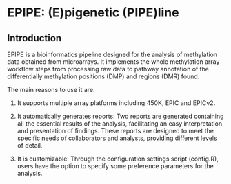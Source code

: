 # EPIPE: (E)pigenetic (PIPE)line 

## Introduction 

EPIPE is a bioinformatics pipeline designed for the analysis of methylation data obtained from microarrays. It implements the whole methylation array workflow steps from processing raw data to pathway annotation of the differentially methylation positions (DMP) and regions (DMR) found. 

The main reasons to use it are: 

1. It supports multiple array platforms including 450K, EPIC and EPICv2.

2. It automatically generates reports: Two reports are generated containing all the essential results of the analysis, facilitating an easy interpretation and presentation of findings. These reports are designed to meet the specific needs of collaborators and analysts, providing different levels of detail. 

3. It is customizable: Through the configuration settings script (config.R), users have the option to specify some preference parameters for the analysis.





